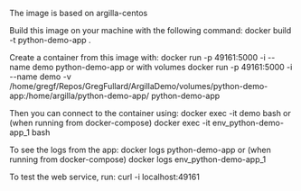 The image is based on  argilla-centos

Build this image on your machine with the following command:
docker build -t python-demo-app .

Create a container from this image with:
docker run -p 49161:5000 -i --name demo python-demo-app
or with volumes
docker run -p 49161:5000 -i --name demo -v /home/gregf/Repos/GregFullard/ArgillaDemo/volumes/python-demo-app:/home/argilla/python-demo-app/  python-demo-app

Then you can connect to the container using:
docker exec -it demo bash
or (when running from docker-compose)
docker exec -it env_python-demo-app_1 bash

To see the logs from the app:
docker logs python-demo-app
or (when running from docker-compose)
docker logs env_python-demo-app_1

To test the web service, run:
curl -i localhost:49161
